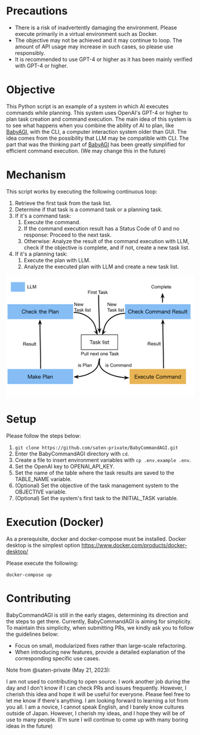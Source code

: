# Precautions

- There is a risk of inadvertently damaging the environment. Please execute primarily in a virtual environment such as Docker.
- The objective may not be achieved and it may continue to loop. The amount of API usage may increase in such cases, so please use responsibly.
- It is recommended to use GPT-4 or higher as it has been mainly verified with GPT-4 or higher.

# Objective

This Python script is an example of a system in which AI executes commands while planning. This system uses OpenAI's GPT-4 or higher to plan task creation and command execution. The main idea of this system is to see what happens when you combine the ability of AI to plan, like [BabyAGI](https://github.com/yoheinakajima/babyagi), with the CLI, a computer interaction system older than GUI. The idea comes from the possibility that LLM may be compatible with CLI. The part that was the thinking part of [BabyAGI](https://github.com/yoheinakajima/babyagi) has been greatly simplified for efficient command execution. (We may change this in the future)

# Mechanism

This script works by executing the following continuous loop:

1. Retrieve the first task from the task list.
2. Determine if that task is a command task or a planning task.
3. If it's a command task:
    1. Execute the command.
    2. If the command execution result has a Status Code of 0 and no response:
        Proceed to the next task.
    3. Otherwise:
        Analyze the result of the command execution with LLM, check if the objective is complete, and if not, create a new task list.
4. If it's a planning task:
    1. Execute the plan with LLM.
    2. Analyze the executed plan with LLM and create a new task list.

![Architecture](docs/Architecture.png)

# Setup

Please follow the steps below:

1. ```git clone https://github.com/saten-private/BabyCommandAGI.git```
2. Enter the BabyCommandAGI directory with ```cd```.
3. Create a file to insert environment variables with ```cp .env.example .env```.
4. Set the OpenAI key to OPENAI_API_KEY.
5. Set the name of the table where the task results are saved to the TABLE_NAME variable.
6. (Optional) Set the objective of the task management system to the OBJECTIVE variable.
7. (Optional) Set the system's first task to the INITIAL_TASK variable.

# Execution (Docker)

As a prerequisite, docker and docker-compose must be installed. Docker desktop is the simplest option https://www.docker.com/products/docker-desktop/

Please execute the following:

```
docker-compose up
```

# Contributing

BabyCommandAGI is still in the early stages, determining its direction and the steps to get there. Currently, BabyCommandAGI is aiming for simplicity. To maintain this simplicity, when submitting PRs, we kindly ask you to follow the guidelines below:

- Focus on small, modularized fixes rather than large-scale refactoring.
- When introducing new features, provide a detailed explanation of the corresponding specific use cases.

Note from @saten-private (May 21, 2023):

I am not used to contributing to open source. I work another job during the day and I don't know if I can check PRs and issues frequently. However, I cherish this idea and hope it will be useful for everyone. Please feel free to let me know if there's anything. I am looking forward to learning a lot from you all.
I am a novice, I cannot speak English, and I barely know cultures outside of Japan. However, I cherish my ideas, and I hope they will be of use to many people.
(I'm sure I will continue to come up with many boring ideas in the future)
